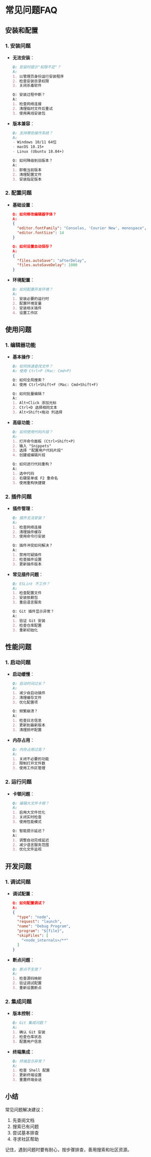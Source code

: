 # 常见问题FAQ

## 安装和配置

### 1. 安装问题

- **无法安装**：
  ```markdown
  Q: 安装时提示"权限不足"？
  A: 
  1. 以管理员身份运行安装程序
  2. 检查安装目录权限
  3. 关闭杀毒软件
  
  Q: 安装过程中断？
  A:
  1. 检查网络连接
  2. 清理临时文件后重试
  3. 使用离线安装包
  ```

- **版本兼容**：
  ```markdown
  Q: 支持哪些操作系统？
  A:
  - Windows 10/11 64位
  - macOS 10.15+
  - Linux (Ubuntu 18.04+)
  
  Q: 如何降级到旧版本？
  A:
  1. 卸载当前版本
  2. 清理配置文件
  3. 安装指定版本
  ```

### 2. 配置问题

- **基础设置**：
  ```json
  Q: 如何修改编辑器字体？
  A: 
  {
    "editor.fontFamily": "Consolas, 'Courier New', monospace",
    "editor.fontSize": 14
  }
  
  Q: 如何设置自动保存？
  A:
  {
    "files.autoSave": "afterDelay",
    "files.autoSaveDelay": 1000
  }
  ```

- **环境配置**：
  ```markdown
  Q: 如何配置开发环境？
  A:
  1. 安装必要的运行时
  2. 配置环境变量
  3. 安装相关插件
  4. 设置工作区
  ```

## 使用问题

### 1. 编辑器功能

- **基本操作**：
  ```markdown
  Q: 如何快速查找文件？
  A: 使用 Ctrl+P (Mac: Cmd+P)
  
  Q: 如何全局搜索？
  A: 使用 Ctrl+Shift+F (Mac: Cmd+Shift+F)
  
  Q: 如何批量编辑？
  A: 
  1. Alt+Click 添加光标
  2. Ctrl+D 选择相同文本
  3. Alt+Shift+拖动 列选择
  ```

- **高级功能**：
  ```markdown
  Q: 如何使用代码片段？
  A:
  1. 打开命令面板 (Ctrl+Shift+P)
  2. 输入 "Snippets"
  3. 选择 "配置用户代码片段"
  4. 创建或编辑片段
  
  Q: 如何进行代码重构？
  A:
  1. 选中代码
  2. 右键菜单或 F2 重命名
  3. 使用重构快捷键
  ```

### 2. 插件问题

- **插件管理**：
  ```markdown
  Q: 插件无法安装？
  A:
  1. 检查网络连接
  2. 清理插件缓存
  3. 使用命令行安装
  
  Q: 插件冲突如何解决？
  A:
  1. 禁用可疑插件
  2. 检查插件设置
  3. 更新插件版本
  ```

- **常见插件问题**：
  ```markdown
  Q: ESLint 不工作？
  A:
  1. 检查配置文件
  2. 安装依赖包
  3. 重启语言服务
  
  Q: Git 插件显示异常？
  A:
  1. 验证 Git 安装
  2. 检查仓库配置
  3. 重新初始化
  ```

## 性能问题

### 1. 启动问题

- **启动缓慢**：
  ```markdown
  Q: 启动时间过长？
  A:
  1. 减少自启动插件
  2. 清理缓存文件
  3. 优化配置项
  
  Q: 频繁崩溃？
  A:
  1. 检查日志信息
  2. 更新到最新版本
  3. 清理损坏配置
  ```

- **内存占用**：
  ```markdown
  Q: 内存占用过高？
  A:
  1. 关闭不必要的功能
  2. 限制打开文件数
  3. 使用工作区管理
  ```

### 2. 运行问题

- **卡顿问题**：
  ```markdown
  Q: 编辑大文件卡顿？
  A:
  1. 启用大文件优化
  2. 关闭实时检查
  3. 使用性能模式
  
  Q: 智能提示延迟？
  A:
  1. 调整自动完成延迟
  2. 减少语言服务范围
  3. 优化文件监视
  ```

## 开发问题

### 1. 调试问题

- **调试配置**：
  ```json
  Q: 如何配置调试？
  A:
  {
    "type": "node",
    "request": "launch",
    "name": "Debug Program",
    "program": "${file}",
    "skipFiles": [
      "<node_internals>/**"
    ]
  }
  ```

- **断点问题**：
  ```markdown
  Q: 断点不生效？
  A:
  1. 检查源码映射
  2. 验证调试配置
  3. 重新设置断点
  ```

### 2. 集成问题

- **版本控制**：
  ```markdown
  Q: Git 集成问题？
  A:
  1. 确认 Git 安装
  2. 检查仓库状态
  3. 配置用户信息
  ```

- **终端集成**：
  ```markdown
  Q: 终端显示异常？
  A:
  1. 检查 Shell 配置
  2. 更新终端设置
  3. 重置终端会话
  ```

## 小结

常见问题解决建议：

1. 先查阅文档
2. 搜索已有问题
3. 尝试基本排查
4. 寻求社区帮助

记住，遇到问题时要有耐心，按步骤排查，善用搜索和社区资源。